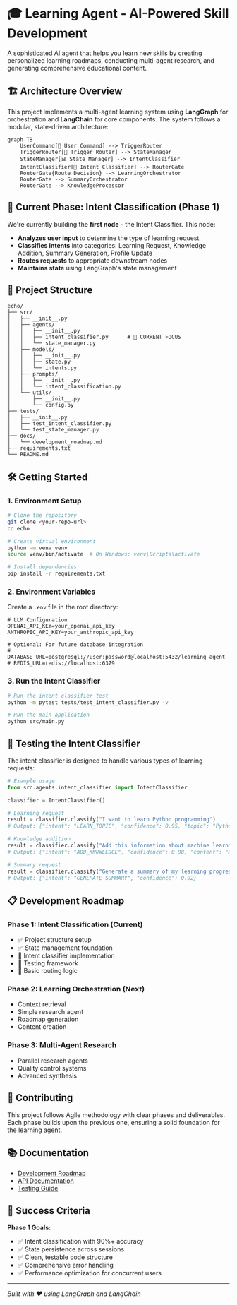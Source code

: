 # 🎓 Learning Agent - AI-Powered Skill Development

A sophisticated AI agent that helps you learn new skills by creating personalized learning roadmaps, conducting multi-agent research, and generating comprehensive educational content.

## 🏗️ **Architecture Overview**

This project implements a multi-agent learning system using **LangGraph** for orchestration and **LangChain** for core components. The system follows a modular, state-driven architecture:

```mermaid
graph TB
    UserCommand[👤 User Command] --> TriggerRouter
    TriggerRouter[🎯 Trigger Router] --> StateManager
    StateManager[📊 State Manager] --> IntentClassifier
    IntentClassifier[🧠 Intent Classifier] --> RouterGate
    RouterGate{Route Decision} --> LearningOrchestrator
    RouterGate --> SummaryOrchestrator
    RouterGate --> KnowledgeProcessor
```

## 🚀 **Current Phase: Intent Classification (Phase 1)**

We're currently building the **first node** - the Intent Classifier. This node:

- **Analyzes user input** to determine the type of learning request
- **Classifies intents** into categories: Learning Request, Knowledge Addition, Summary Generation, Profile Update
- **Routes requests** to appropriate downstream nodes
- **Maintains state** using LangGraph's state management

## 📁 **Project Structure**

```
echo/
├── src/
│   ├── __init__.py
│   ├── agents/
│   │   ├── __init__.py
│   │   ├── intent_classifier.py      # 🎯 CURRENT FOCUS
│   │   └── state_manager.py
│   ├── models/
│   │   ├── __init__.py
│   │   ├── state.py
│   │   └── intents.py
│   ├── prompts/
│   │   ├── __init__.py
│   │   └── intent_classification.py
│   └── utils/
│       ├── __init__.py
│       └── config.py
├── tests/
│   ├── __init__.py
│   ├── test_intent_classifier.py
│   └── test_state_manager.py
├── docs/
│   └── development_roadmap.md
├── requirements.txt
└── README.md
```

## 🛠️ **Getting Started**

### 1. **Environment Setup**

```bash
# Clone the repository
git clone <your-repo-url>
cd echo

# Create virtual environment
python -m venv venv
source venv/bin/activate  # On Windows: venv\Scripts\activate

# Install dependencies
pip install -r requirements.txt
```

### 2. **Environment Variables**

Create a `.env` file in the root directory:

```env
# LLM Configuration
OPENAI_API_KEY=your_openai_api_key
ANTHROPIC_API_KEY=your_anthropic_api_key

# Optional: For future database integration
# DATABASE_URL=postgresql://user:password@localhost:5432/learning_agent
# REDIS_URL=redis://localhost:6379
```

### 3. **Run the Intent Classifier**

```bash
# Run the intent classifier test
python -m pytest tests/test_intent_classifier.py -v

# Run the main application
python src/main.py
```

## 🧪 **Testing the Intent Classifier**

The intent classifier is designed to handle various types of learning requests:

```python
# Example usage
from src.agents.intent_classifier import IntentClassifier

classifier = IntentClassifier()

# Learning request
result = classifier.classify("I want to learn Python programming")
# Output: {"intent": "LEARN_TOPIC", "confidence": 0.95, "topic": "Python programming"}

# Knowledge addition
result = classifier.classify("Add this information about machine learning")
# Output: {"intent": "ADD_KNOWLEDGE", "confidence": 0.88, "content": "machine learning info"}

# Summary request
result = classifier.classify("Generate a summary of my learning progress")
# Output: {"intent": "GENERATE_SUMMARY", "confidence": 0.92}
```

## 📋 **Development Roadmap**

### **Phase 1: Intent Classification (Current)**
- ✅ Project structure setup
- ✅ State management foundation
- 🔄 Intent classifier implementation
- 🔄 Testing framework
- 🔄 Basic routing logic

### **Phase 2: Learning Orchestration (Next)**
- Context retrieval
- Simple research agent
- Roadmap generation
- Content creation

### **Phase 3: Multi-Agent Research**
- Parallel research agents
- Quality control systems
- Advanced synthesis

## 🤝 **Contributing**

This project follows Agile methodology with clear phases and deliverables. Each phase builds upon the previous one, ensuring a solid foundation for the learning agent.

## 📚 **Documentation**

- [Development Roadmap](docs/development_roadmap.md)
- [API Documentation](docs/api.md)
- [Testing Guide](docs/testing.md)

## 🎯 **Success Criteria**

**Phase 1 Goals:**
- ✅ Intent classification with 90%+ accuracy
- ✅ State persistence across sessions
- ✅ Clean, testable code structure
- ✅ Comprehensive error handling
- ✅ Performance optimization for concurrent users

---

*Built with ❤️ using LangGraph and LangChain* 